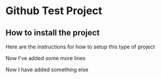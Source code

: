 # Github Test Project

## How to install the project
Here are the instructions for 
how to setup this type of project

Now I've added some more lines

Now I have added something else

